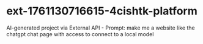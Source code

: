 # ext-1761130716615-4cishtk-platform
AI-generated project via External API - Prompt: make me a website like the chatgpt chat page with access to connect to a local model
